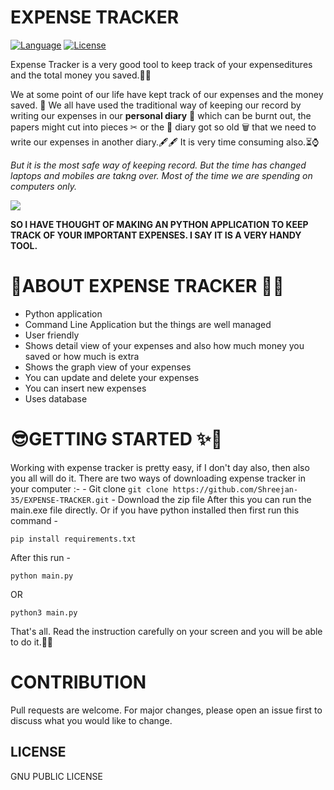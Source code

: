 #  EXPENSE TRACKER
<a href="https://github.com/Shreejan-35/Classified"><img src="https://img.shields.io/badge/Language-python-green.svg" alt="Language"></a>
<a href="https://github.com/Shreejan-35/Classified/blob/master/LICENSE"><img src="https://img.shields.io/badge/License-GNU-blue.svg" alt="License"></a>

Expense Tracker is a very good tool to keep track of your expenseditures and the total money you saved.🤑🤑

We at some point of our life have kept track of our expenses and the money saved. 📃 We all have used the traditional way of keeping our 
record by writing our expenses in our **personal diary** 📃 which can be burnt out, the papers might cut into pieces ✂ or the 📜 diary
got so old 🗑 that we need to write our expenses in another diary.🖋🖋 It is very time consuming also.⏳⌚

*But it is the most safe way of keeping record. But the time has changed laptops and mobiles are takng over. Most of the time we are spending on computers only.*

![](https://github.com/Shreejan-35/EXPENSE-TRACKER/blob/main/res/web.jpg)

**SO I HAVE THOUGHT OF MAKING AN PYTHON APPLICATION TO KEEP TRACK OF YOUR IMPORTANT EXPENSES. I SAY IT IS A VERY HANDY TOOL.**

# 🧐ABOUT EXPENSE TRACKER 🎊🎊
- Python application
- Command Line Application but the things are well managed
- User friendly
- Shows detail view of your expenses and also how much money you saved or how much is extra
- Shows the graph view of your expenses
- You can update and delete your expenses
- You can insert new expenses
- Uses database

# 😎GETTING STARTED ✨🎏
Working with expense tracker is pretty easy, if I don't day also, then also you all will do it.
There are two ways of downloading expense tracker in your computer :-
    - Git clone 
    ```
    git clone https://github.com/Shreejan-35/EXPENSE-TRACKER.git
    ```
    - Download the zip file 
After this you can run the main.exe file directly.
Or if you have python installed then first run this command - 
```
pip install requirements.txt
```
After this run - 
```
python main.py
```
OR
```
python3 main.py
```
That's all.
Read the instruction carefully on your screen and you will be able to do it.🎉🎉

# CONTRIBUTION
Pull requests are welcome. For major changes, please open an issue first to discuss what you would like to change.

## LICENSE
GNU PUBLIC LICENSE
